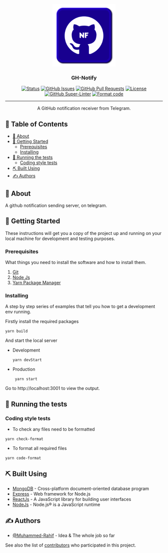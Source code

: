 <p align="center">
  <a href="https://github.com/Muhammed-Rahif/GH-Notify" rel="noopener">
 <img width=200px height=200px src="assets/logo/logo.png" alt="GH-Notify Logo"></a>
</p>

<h3 align="center">GH-Notify</h3>

<div align="center">

[![Status](https://img.shields.io/badge/status-active-success.svg)]()
[![GitHub Issues](https://img.shields.io/github/issues/Muhammed-Rahif/GH-Notify.svg)](https://github.com/Muhammed-Rahif/GH-Notify/issues)
[![GitHub Pull Requests](https://img.shields.io/github/issues-pr/Muhammed-Rahif/GH-Notify.svg)](https://github.com/Muhammed-Rahif/GH-Notify/pulls)
[![License](https://img.shields.io/badge/license-MIT-blue.svg)](/LICENSE)
[![GitHub Super-Linter](https://github.com/Muhammed-Rahif/GH-Notify/workflows/Lint%20Code%20Base/badge.svg)](https://github.com/Muhammed-Rahif/GH-Notify/actions/)
[![Format code](https://github.com/Muhammed-Rahif/GH-Notify/actions/workflows/format-code.yml/badge.svg)](https://github.com/Muhammed-Rahif/GH-Notify/actions/workflows/format-code.yml)

</div>

---

<p align="center"> A GitHub notification receiver from Telegram.
    <br> 
</p>

<!-- START doctoc generated TOC please keep comment here to allow auto update -->
<!-- DON'T EDIT THIS SECTION, INSTEAD RE-RUN doctoc TO UPDATE -->
## 📝 Table of Contents

- [🧐 About](#-about)
- [🏁 Getting Started](#-getting-started)
  - [Prerequisites](#prerequisites)
  - [Installing](#installing)
- [🔧 Running the tests](#-running-the-tests)
  - [Coding style tests](#coding-style-tests)
- [⛏️ Built Using](#-built-using)
- [✍️ Authors](#-authors)

<!-- END doctoc generated TOC please keep comment here to allow auto update -->

## 🧐 About

A github notification sending server, on telegram.

## 🏁 Getting Started

These instructions will get you a copy of the project up and running on your local machine for development and testing purposes.

### Prerequisites

What things you need to install the software and how to install them.

1. [Git](https://git-scm.com/downloads)
1. [Node Js](https://nodejs.org/en/download/)
1. [Yarn Package Manager](https://yarnpkg.com/getting-started/install)

### Installing

A step by step series of examples that tell you how to get a development env running.

Firstly install the required packages

```
yarn build
```

And start the local server

-   Development
    ```
    yarn devStart
    ```
-   Production
    ```
     yarn start
    ```

Go to http://localhost:3001 to view the output.

## 🔧 Running the tests

<!-- To run the tests :-

```
yarn test
``` -->

### Coding style tests

-   To check any files need to be formatted

```
yarn check-format
```

-   To format all required files

```
yarn code-format
```

## ⛏️ Built Using

-   [MongoDB](https://www.mongodb.com/) - Cross-platform document-oriented database program
-   [Express](https://expressjs.com/) - Web framework for Node.js
-   [ReactJs](https://reactjs.org/) - A JavaScript library for building user interfaces
-   [NodeJs](https://nodejs.org/en/) - Node.js® is a JavaScript runtime

## ✍️ Authors

-   [@Muhammed-Rahif](https://github.com/Muhammed-Rahif) - Idea & The whole job so far

See also the list of [contributors](https://github.com/Muhammed-Rahif/GH-Notify/contributors) who participated in this project.
